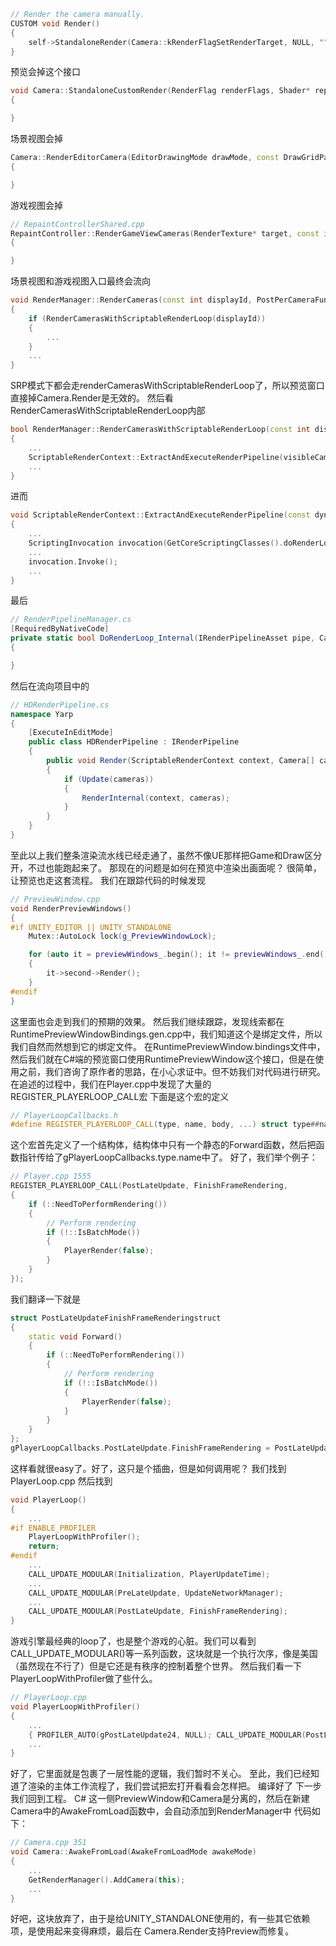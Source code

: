 ```C++
// Render the camera manually.
CUSTOM void Render()
{
    self->StandaloneRender(Camera::kRenderFlagSetRenderTarget, NULL, "");
}
```

预览会掉这个接口

```C++
void Camera::StandaloneCustomRender(RenderFlag renderFlags, Shader* replacementShader, const core::string& replacementTag, PerformRenderFunction* renderFunctionObj)
{

}
```

场景视图会掉

```C++
Camera::RenderEditorCamera(EditorDrawingMode drawMode, const DrawGridParamters* gridParam)
{

}
```

游戏视图会掉

```C++
// RepaintControllerShared.cpp
RepaintController::RenderGameViewCameras(RenderTexture* target, const int displayId, const Rectf& screenRect, const Vector2f& mousePosition, bool gizmos)
{

}
```

场景视图和游戏视图入口最终会流向

```C++
void RenderManager::RenderCameras(const int displayId, PostPerCameraFunctor postPerCameraCull, bool isPreview, UInt32 kSpecialTag)
{
    if (RenderCamerasWithScriptableRenderLoop(displayId))
    {
        ...
    }
    ...
}
```

SRP模式下都会走renderCamerasWithScriptableRenderLoop了，所以预览窗口直接掉Camera.Render是无效的。
然后看RenderCamerasWithScriptableRenderLoop内部

```C++
bool RenderManager::RenderCamerasWithScriptableRenderLoop(const int displayId)
{
    ...
    ScriptableRenderContext::ExtractAndExecuteRenderPipeline(visibleCameras);
    ...
}
```

进而

```C++
void ScriptableRenderContext::ExtractAndExecuteRenderPipeline(const dynamic_array<Camera*>& cameras)
{
    ...
    ScriptingInvocation invocation(GetCoreScriptingClasses().doRenderLoop_Internal);
    ...
    invocation.Invoke();
    ...
}
```

最后

```C#
// RenderPipelineManager.cs
[RequiredByNativeCode]
private static bool DoRenderLoop_Internal(IRenderPipelineAsset pipe, Camera[] camera, IntPtr loopPtr)
{

}
```

然后在流向项目中的

```C#
// HDRenderPipeline.cs
namespace Yarp
{
    [ExecuteInEditMode]
    public class HDRenderPipeline : IRenderPipeline
    {
        public void Render(ScriptableRenderContext context, Camera[] cameras)
        {
            if (Update(cameras))
            {
                RenderInternal(context, cameras);
            }
        }
    }
}
```

至此以上我们整条渲染流水线已经走通了，虽然不像UE那样把Game和Draw区分开，不过也能跑起来了。
那现在的问题是如何在预览中渲染出画面呢？
很简单，让预览也走这套流程。
我们在跟踪代码的时候发现

```C++
// PreviewWindow.cpp
void RenderPreviewWindows()
{
#if UNITY_EDITOR || UNITY_STANDALONE
    Mutex::AutoLock lock(g_PreviewWindowLock);

    for (auto it = previewWindows_.begin(); it != previewWindows_.end(); ++it)
    {
        it->second->Render();
    }
#endif
}
```

这里面也会走到我们的预期的效果。
然后我们继续跟踪，发现线索都在RuntimePreviewWindowBindings.gen.cpp中，我们知道这个是绑定文件，所以我们自然而然想到它的绑定文件。
在RuntimePreviewWindow.bindings文件中，
然后我们就在C#端的预览窗口使用RuntimePreviewWindow这个接口，但是在使用之前，我们咨询了原作者的思路，在小心求证中。但不妨我们对代码进行研究。
在追述的过程中，我们在Player.cpp中发现了大量的REGISTER_PLAYERLOOP_CALL宏
下面是这个宏的定义

```C++
// PlayerLoopCallbacks.h
#define REGISTER_PLAYERLOOP_CALL(type, name, body, ...) struct type##name##struct {static void Forward (__VA_ARGS__) { body; } }; gPlayerLoopCallbacks.type.name = type##name##struct::Forward;
```
这个宏首先定义了一个结构体，结构体中只有一个静态的Forward函数，然后把函数指针传给了gPlayerLoopCallbacks.type.name中了。
好了，我们举个例子：
```C++
// Player.cpp 1555
REGISTER_PLAYERLOOP_CALL(PostLateUpdate, FinishFrameRendering,
{
    if (::NeedToPerformRendering())
    {
        // Perform rendering
        if (!::IsBatchMode())
        {
            PlayerRender(false);
        }
    }
});
```
我们翻译一下就是
```C++
struct PostLateUpdateFinishFrameRenderingstruct
{
    static void Forward()
    {
        if (::NeedToPerformRendering())
        {
            // Perform rendering
            if (!::IsBatchMode())
            {
                PlayerRender(false);
            }
        }
    }
};
gPlayerLoopCallbacks.PostLateUpdate.FinishFrameRendering = PostLateUpdateFinishFrameRenderingstruct::Forward;
```
这样看就很easy了。好了，这只是个插曲，但是如何调用呢？
我们找到PlayerLoop.cpp
然后找到
```C++
void PlayerLoop()
{
    ...
#if ENABLE_PROFILER
    PlayerLoopWithProfiler();
    return;
#endif
    ...
    CALL_UPDATE_MODULAR(Initialization, PlayerUpdateTime);
    ...
    CALL_UPDATE_MODULAR(PreLateUpdate, UpdateNetworkManager);
    ...
    CALL_UPDATE_MODULAR(PostLateUpdate, FinishFrameRendering);
}
```
游戏引擎最经典的loop了，也是整个游戏的心脏。我们可以看到CALL_UPDATE_MODULAR()等一系列函数，这块就是一个执行次序，像是美国（虽然现在不行了）但是它还是有秩序的控制着整个世界。
然后我们看一下PlayerLoopWithProfiler做了些什么。
```C++
// PlayerLoop.cpp
void PlayerLoopWithProfiler()
{
    ...
    { PROFILER_AUTO(gPostLateUpdate24, NULL); CALL_UPDATE_MODULAR(PostLateUpdate, FInishFrameRendering); }
    ...
}
```
好了，它里面就是包裹了一层性能的逻辑，我们暂时不关心。
至此，我们已经知道了渲染的主体工作流程了，我们尝试把宏打开看看会怎样把。
编译好了
下一步我们回到工程。
C# 这一侧PreviewWindow和Camera是分离的，然后在新建Camera中的AwakeFromLoad函数中，会自动添加到RenderManager中
代码如下：

```C++
// Camera.cpp 351
void Camera::AwakeFromLoad(AwakeFromLoadMode awakeMode)
{
    ...
    GetRenderManager().AddCamera(this);
    ...
}
```
好吧，这块放弃了，由于是给UNITY_STANDALONE使用的，有一些其它依赖项，是使用起来变得麻烦，最后在 Camera.Render支持Preview而修复。